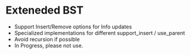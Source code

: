 # Exteneded BST
* Support Insert/Remove options for Info updates
* Specialized implementations for different support_insert / use_parent
* Avoid recursion if possible
* In Progress, please not use.
